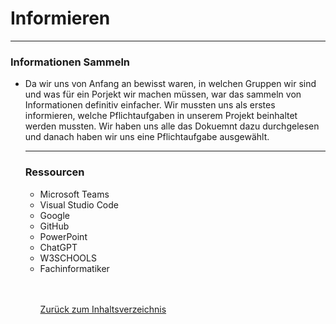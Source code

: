 # Informieren 

<hr>



### Informationen Sammeln 

<ul><li> Da wir uns von Anfang an bewisst waren, in welchen Gruppen wir sind und was für ein Porjekt wir machen müssen, war das sammeln von Informationen definitiv einfacher. Wir mussten uns als erstes informieren, welche Pflichtaufgaben in unserem Projekt beinhaltet werden mussten. Wir haben uns alle das Dokuemnt dazu durchgelesen und danach haben wir uns eine Pflichtaufgabe ausgewählt. 

<hr>

### Ressourcen

<ul>
<li> Microsoft Teams </li>
<li> Visual Studio Code </li>
<li> Google </li>
<li> GitHub </li>
<li> PowerPoint </li> 
<li> ChatGPT </li>
<li> W3SCHOOLS </li>
<li> Fachinformatiker </li>

<br>
<br>

[Zurück zum Inhaltsverzeichnis](README.md)
